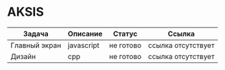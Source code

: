 # AKSIS
| Задача | Описание | Статус |  Ссылка |
| -----|------|------|------|
| Главный экран  | javascript | не готово  |ссылка отсутствует|
| Дизайн |cpp|не готово |ссылка отсутствует|

